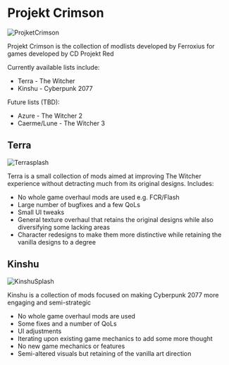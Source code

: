 # Projekt Crimson
![ProjketCrimson](https://github.com/Ferroxius/Kinshu/assets/88400328/b0dfdbaf-982c-4d43-b708-a583826771e6)

Projekt Crimson is the collection of modlists developed by Ferroxius for games developed by CD Projekt Red

Currently available lists include:
- Terra - The Witcher
- Kinshu - Cyberpunk 2077

Future lists (TBD):
- Azure - The Witcher 2
- Caerme/Lune - The Witcher 3


## Terra
![Terrasplash](https://github.com/Ferroxius/Kinshu/assets/88400328/6a6e5108-daf7-4359-b7df-ec7171ea5467)

Terra is a small collection of mods aimed at improving The Witcher experience without detracting much from its original designs. Includes:
- No whole game overhaul mods are used e.g. FCR/Flash
- Large number of bugfixes and a few QoLs
- Small UI tweaks
- General texture overhaul that retains the original designs while also diversifying some lacking areas
- Character redesigns to make them more distinctive while retaining the vanilla designs to a degree


## Kinshu
![KinshuSplash](https://github.com/Ferroxius/Kinshu/assets/88400328/221eb4bb-fb4d-4a4a-85d4-36b9b552abed)

Kinshu is a collection of mods focused on making Cyberpunk 2077 more engaging and semi-strategic
- No whole game overhaul mods are used
- Some fixes and a number of QoLs
- UI adjustments
- Iterating upon existing game mechanics to add some more thought
- No new game mechanics or features
- Semi-altered visuals but retaining of the vanilla art direction
